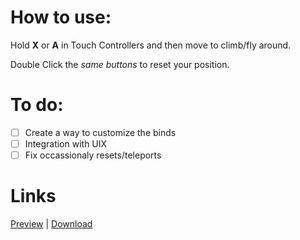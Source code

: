 # How to use:
Hold **X** or **A** in Touch Controllers and then move to climb/fly around.

Double Click the *same buttons* to reset your position.

# To do:
- [ ] Create a way to customize the binds
- [ ] Integration with UIX
- [ ] Fix occassionaly resets/teleports

# Links
[Preview](https://cdn.discordapp.com/attachments/783830959669116979/788117970844909578/space_move_oculus.mp4) | [Download](https://github.com/Rafacasari/Playerspace-Mover/releases/latest)
